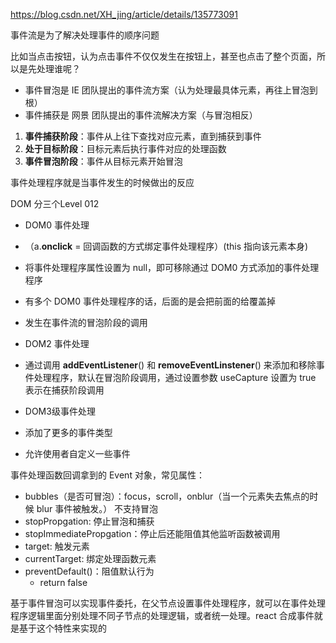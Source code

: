 
https://blog.csdn.net/XH_jing/article/details/135773091


事件流是为了解决处理事件的顺序问题

比如当点击按钮，认为点击事件不仅仅发生在按钮上，甚至也点击了整个页面，所以是先处理谁呢？

- 事件冒泡是 IE 团队提出的事件流方案（认为处理最具体元素，再往上冒泡到根）
- 事件捕获是 网景 团队提出的事件流解决方案（与冒泡相反）

1. **事件捕获阶段**：事件从上往下查找对应元素，直到捕获到事件
2. **处于目标阶段**：目标元素后执行事件对应的处理函数
3. **事件冒泡阶段**：事件从目标元素开始冒泡

事件处理程序就是当事件发生的时候做出的反应

DOM 分三个Level 012 

- DOM0 事件处理
- （a.**onclick** = 回调函数的方式绑定事件处理程序）(this 指向该元素本身)
- 将事件处理程序属性设置为 null，即可移除通过 DOM0 方式添加的事件处理程序
- 有多个 DOM0 事件处理程序的话，后面的是会把前面的给覆盖掉
- 发生在事件流的冒泡阶段的调用

- DOM2 事件处理
- 通过调用 **addEventListener**() 和 **removeEventLinstener**() 来添加和移除事件处理程序，默认在冒泡阶段调用，通过设置参数 useCapture 设置为 true 表示在捕获阶段调用

- DOM3级事件处理
- 添加了更多的事件类型
- 允许使用者自定义一些事件

事件处理函数回调拿到的 Event 对象，常见属性：

- bubbles（是否可冒泡）：focus，scroll，onblur（当一个元素失去焦点的时候 blur 事件被触发。） 不支持冒泡
- stopPropgation: 停止冒泡和捕获
- stopImmediatePropgation：停止后还能阻值其他监听函数被调用
- target: 触发元素
- currentTarget: 绑定处理函数元素
- preventDefault()：阻值默认行为
	- return false

基于事件冒泡可以实现事件委托，在父节点设置事件处理程序，就可以在事件处理程序逻辑里面分别处理不同子节点的处理逻辑，或者统一处理。react 合成事件就是基于这个特性来实现的
